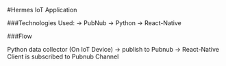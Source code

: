 #Hermes IoT Application

###Technologies Used:
  -> PubNub
  -> Python
  -> React-Native

###Flow

Python data collector (On IoT Device) -> publish to Pubnub -> React-Native Client is subscribed to Pubnub Channel